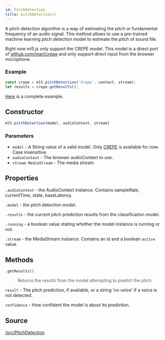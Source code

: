 ```yaml
---
id: PitchDetection
title: pitchDetection()
---
```


A pitch detection algorithm is a way of estimating the pitch or fundamental frequency of an audio signal. This method allows to use a pre-trained machine learning pitch detection model to estimate the pitch of sound file.

Right now ml5.js only support the CREPE model. This model is a direct port of [github.com/marl/crepe](https://github.com/marl/crepe) and only support direct input from the browser microphone.

### Example

```javascript
const crepe = ml5.pitchDetection('Crepe', context, stream); 
let results = crepe.getResults();
```

[Here](https://github.com/ml5js/ml5-examples/blob/master/p5js/PitchDetection_Game/sketch.js) is a complete example.

## Constructor

```javascript
ml5.pitchDetection(model, audioContext, stream)
```

### Parameters
  - `model` - A String value of a valid model. Only [CREPE](https://github.com/marl/crepe) is available for now. Case insensitive.
  - `audioContext` - The browser audioContext to use.
  - `stream MediaStream` - The media stream

## Properties

`.audioContext` - the AudioContext instance. Contains sampleRate, currentTime, state, baseLatency.

`.model` - the pitch detection model. 

`.results` - the current pitch prediction results from the classification model.

`.running` - a boolean value stating whether the model instance is running or not.

`.stream` - the MediaStream instance. Contains an id and a boolean `active` value.


## Methods

```
.getResults()
```
> Returns the results from the model attempting to predict the pitch.

`result` -  The pitch prediction, if available, or a string 'no voice' if a voice is not detected.

`confidence` -  How confident the model is about its prediction.

## Source

[/src/PitchDetection](https://github.com/ml5js/ml5-library/tree/master/src/PitchDetection)
